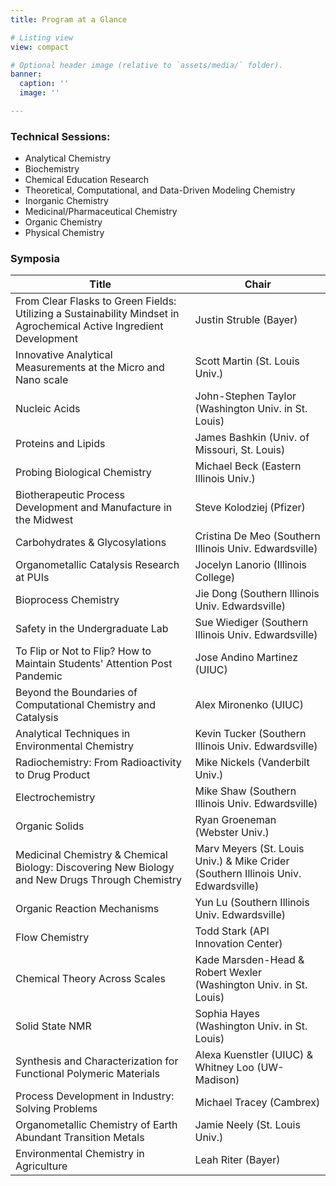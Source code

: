 ```yaml
---
title: Program at a Glance

# Listing view
view: compact

# Optional header image (relative to `assets/media/` folder).
banner:
  caption: ''
  image: ''

---
```

### Technical Sessions:
* Analytical Chemistry
* Biochemistry
* Chemical Education Research
* Theoretical, Computational, and Data-Driven Modeling Chemistry
* Inorganic Chemistry
* Medicinal/Pharmaceutical Chemistry
* Organic Chemistry
* Physical Chemistry

### Symposia

| Title                                                                                                    | Chair                             |
| ------------------------------------------------------------------------------------------------------------------- | ------------------------------------------- |
| From Clear Flasks to Green Fields: Utilizing a Sustainability Mindset in Agrochemical Active Ingredient Development | Justin Struble (Bayer)                      |
| Innovative Analytical Measurements at the Micro and Nano scale                                                      | Scott Martin (St. Louis Univ.)                          |
| Nucleic Acids                                                                                                       | John-Stephen Taylor (Washington Univ. in St. Louis)                    |
| Proteins and Lipids                                                                                                 | James Bashkin (Univ. of Missouri, St. Louis)                          |
| Probing Biological Chemistry                                                                                        | Michael Beck (Eastern Illinois Univ.)                          |
| Biotherapeutic Process Development and Manufacture in the Midwest                                                   | Steve Kolodziej (Pfizer)                    |
| Carbohydrates & Glycosylations                                                          | Cristina De Meo (Southern Illinois Univ. Edwardsville)                             |
| Organometallic Catalysis Research at PUIs                                                                           | Jocelyn Lanorio (Illinois College)              |
| Bioprocess Chemistry                                                                                                | Jie Dong (Southern Illinois Univ. Edwardsville)                             |
| Safety in the Undergraduate Lab                                                                                     | Sue Wiediger (Southern Illinois Univ. Edwardsville)                         |
| To Flip or Not to Flip? How to Maintain Students' Attention Post Pandemic                                                                                           | Jose Andino Martinez (UIUC)                        |
| Beyond the Boundaries of Computational Chemistry and Catalysis                                                      | Alex Mironenko (UIUC)                       |
| Analytical Techniques in Environmental Chemistry                                                                   | Kevin Tucker (Southern Illinois Univ. Edwardsville)                         |
| Radiochemistry: From Radioactivity to Drug Product                                                                  | Mike Nickels (Vanderbilt Univ.)                                |
| Electrochemistry                                                                                                    | Mike Shaw (Southern Illinois Univ. Edwardsville)                                   |
| Organic Solids                                                                                                      | Ryan Groeneman (Webster Univ.)                             |
| Medicinal Chemistry & Chemical Biology: Discovering New Biology and New Drugs Through Chemistry                                                                                                 | Marv Meyers (St. Louis Univ.) & Mike Crider (Southern Illinois Univ. Edwardsville)                                 |
| Organic Reaction Mechanisms                                                                                         | Yun Lu (Southern Illinois Univ. Edwardsville)                               |
| Flow Chemistry                                                                                                      | Todd Stark (API Innovation Center)                  |
| Chemical Theory Across Scales                                                                                              | Kade Marsden-Head & Robert Wexler (Washington Univ. in St. Louis)                      |
| Solid State NMR                                          | Sophia Hayes (Washington Univ. in St. Louis)          |
| Synthesis and Characterization for Functional Polymeric Materials                                                   | Alexa Kuenstler (UIUC) & Whitney Loo (UW-Madison) |
| Process Development in Industry: Solving Problems                                                                   | Michael Tracey (Cambrex)                    |
| Organometallic Chemistry of Earth Abundant Transition Metals                                                        | Jamie Neely (St. Louis Univ.)                           |
| Environmental Chemistry in Agriculture                                                        | Leah Riter (Bayer)                           |
